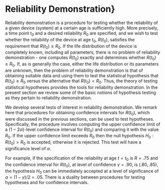 # Reliability Demonstration}

Reliability demonstration is a procedure for testing whether the reliability
of a given device (system) at a certain age is sufficiently high.  More
precisely, a time point $t_0$ and a desired reliability $R_0$ are
specified, and we wish to test whether the reliability of the device at age
$t_0$, $R(t_0)$, satisfies the requirement that $R(t_0) \geq R_0$.  If the
life distribution of the device is completely known, including all
parameters, there is no problem of reliability demonstration - one computes
$R(t_0)$ exactly and determines whether $R(t_0) \geq R_0$.  If, as is
generally the case, either the life distribution or its parameters are
unknown, then the problem of reliability demonstration is that of obtaining
suitable data and using them to test the statistical hypothesis that $R(t_0)
\geq R_0$ versus the alternative that $R(t_0) < R_0$.  Thus, the theory of
testing statistical hypotheses provides the tools for reliability
demonstration.  In the present section we review some of the basic notions
of hypothesis testing as they pertain to reliability demonstration.

We develop several tests of interest in
reliability demonstration.  We remark here that procedures for obtaining
confidence intervals for $R(t_0)$, which were discussed in the previous
sections, can be used to test hypotheses.  Specifically, the procedure
involves computing the upper confidence limit of a $(1-2\alpha)$-level
confidence interval for $R(t_0)$ and comparing it with the value $R_0$.  If
the upper confidence limit exceeds $R_0$ then the null hypothesis $H_0 :
R(t_0) > R_0$ is
accepted, otherwise it is rejected.  This test will have a significance
level of $\alpha$.

For example, if the specification of the reliability at age $t = t_0$ is
$R = .75$ and the confidence interval for $R(t_0)$, at level of confidence
$\gamma = .90$, is $(.80,.85)$, the hypothesis $H_0$ can be immediately
accepted at a level of significance of $\alpha = (1-\gamma)/2=.05$.  There is
a duality between procedures for testing hypotheses and for confidence
intervals.